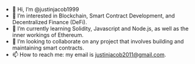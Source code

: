 - 👋 Hi, I’m @justinjacob1999
- 👀 I’m interested in Blockchain, Smart Contract Development, and Decentralized Finance (DeFi).
- 🌱 I’m currently learning Solidity, Javascript and Node.js, as well as the inner workings of Ethereum.
- 💞️ I’m looking to collaborate on any project that involves building and maintaining smart contracts.
- 📫 How to reach me: my email is justinjacob2011@gmail.com.

<!---
justinjacob1999/justinjacob1999 is a ✨ special ✨ repository because its `README.md` (this file) appears on your GitHub profile.
You can click the Preview link to take a look at your changes.
--->
